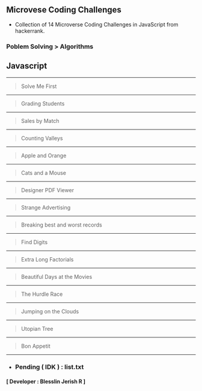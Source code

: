 ## Microvese Coding Challenges
- Collection of 14 Microverse Coding Challenges in JavaScript from hackerrank.

### Poblem Solving > Algorithms
## Javascript
---
> Solve Me First
---
> Grading Students
---
> Sales by Match
---
> Counting Valleys
---
> Apple and Orange
---
> Cats and a Mouse
---
> Designer PDF Viewer
---
> Strange Advertising
---
> Breaking best and worst records
---
> Find Digits
---
> Extra Long Factorials
---
> Beautiful Days at the Movies
---
> The Hurdle Race
---
> Jumping on the Clouds
---
> Utopian Tree
---
> Bon Appetit
---

- ### Pending ( IDK ) : list.txt

#### [ Developer : Blesslin Jerish R ]
